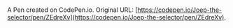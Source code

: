 # 

A Pen created on CodePen.io. Original URL: [https://codepen.io/Joep-the-selector/pen/ZEdreXv](https://codepen.io/Joep-the-selector/pen/ZEdreXv).

